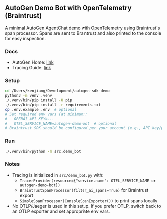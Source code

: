 ## AutoGen Demo Bot with OpenTelemetry (Braintrust)

A minimal AutoGen AgentChat demo with OpenTelemetry using Braintrust's span processor. Spans are sent to Braintrust and also printed to the console for easy inspection.

### Docs
- AutoGen Home: [link](https://microsoft.github.io/autogen/stable//index.html)
- Tracing Guide: [link](https://microsoft.github.io/autogen/stable//user-guide/agentchat-user-guide/tracing.html)

### Setup
```bash
cd /Users/kenjiang/Development/autogen-sdk-demo
python3 -m venv .venv
./.venv/bin/pip install -U pip
./.venv/bin/pip install -r requirements.txt
cp .env.example .env  # optional
# Set required env vars (at minimum):
#   OPENAI_API_KEY=...
#   OTEL_SERVICE_NAME=autogen-demo-bot  # optional
# Braintrust SDK should be configured per your account (e.g., API key/project)
```

### Run
```bash
./.venv/bin/python -m src.demo_bot
```

### Notes
- Tracing is initialized in `src/demo_bot.py` with:
  - `TracerProvider(resource={"service.name": OTEL_SERVICE_NAME or autogen-demo-bot})`
  - `BraintrustSpanProcessor(filter_ai_spans=True)` for Braintrust export
  - `SimpleSpanProcessor(ConsoleSpanExporter())` to print spans locally
- No OTLP/Jaeger is used in this setup. If you prefer OTLP, switch back to an OTLP exporter and set appropriate env vars.
